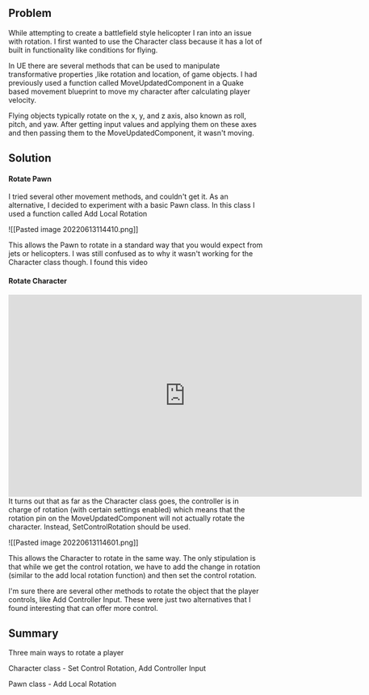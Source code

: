 ## Problem

While attempting to create a battlefield style helicopter I ran into an issue with rotation. I first wanted to use the Character class because it has a lot of built in functionality like conditions for flying. 

In UE there are several methods that can be used to manipulate transformative properties ,like rotation and location, of game objects. I had previously used a function called MoveUpdatedComponent in a Quake based movement blueprint to move my character after calculating player velocity. 

Flying objects typically rotate on the x, y, and z axis, also known as roll, pitch, and yaw. After getting input values and applying them on these axes and then passing them to the MoveUpdatedComponent, it wasn't moving.  

## Solution
#### Rotate Pawn
I tried several other movement methods, and couldn't get it.  As an alternative, I decided to experiment with a basic Pawn class.  In this class I used a function called Add Local Rotation

![[Pasted image 20220613114410.png]]

This allows the Pawn to rotate in a standard way that you would expect from jets or helicopters.  I was still confused as to why it wasn't working for the Character class though.  I found this video

#### Rotate Character
<div class=vidscale>
<iframe width="700" height="400" src="https://www.youtube.com/embed/vszgkMwahDA" title="YouTube video player" frameborder="0" allow="accelerometer; autoplay; clipboard-write; encrypted-media; gyroscope; picture-in-picture" allowfullscreen></iframe>
</div>
It turns out that as far as the Character class goes, the controller is in charge of rotation (with certain settings enabled) which means that the rotation pin on the MoveUpdatedComponent will not actually rotate the character.  Instead, SetControlRotation should be used.

![[Pasted image 20220613114601.png]]

This allows the Character to rotate in the same way. The only stipulation is that while we get the control rotation, we have to add the change in rotation (similar to the add local rotation function) and then set the control rotation.

I'm sure there are several other methods to rotate the object that the player controls, like Add Controller Input.  These were just two alternatives that I found interesting that can offer more control.

## Summary

Three main ways to rotate a player

Character class - Set Control Rotation, Add Controller Input

Pawn class - Add Local Rotation
